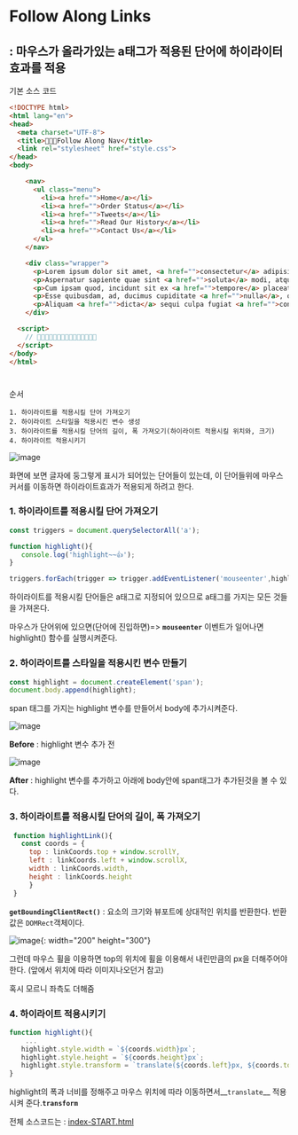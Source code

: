# Follow Along Links

## : 마우스가 올라가있는 a태그가 적용된 단어에 하이라이터 효과를 적용

기본 소스 코드

```html
<!DOCTYPE html>
<html lang="en">
<head>
  <meta charset="UTF-8">
  <title>👀👀👀Follow Along Nav</title>
  <link rel="stylesheet" href="style.css">
</head>
<body>

    <nav>
      <ul class="menu">
        <li><a href="">Home</a></li>
        <li><a href="">Order Status</a></li>
        <li><a href="">Tweets</a></li>
        <li><a href="">Read Our History</a></li>
        <li><a href="">Contact Us</a></li>
      </ul>
    </nav>

    <div class="wrapper">
      <p>Lorem ipsum dolor sit amet, <a href="">consectetur</a> adipisicing elit. Est <a href="">explicabo</a> unde natus necessitatibus esse obcaecati distinctio, aut itaque, qui vitae!</p>
      <p>Aspernatur sapiente quae sint <a href="">soluta</a> modi, atque praesentium laborum pariatur earum <a href="">quaerat</a> cupiditate consequuntur facilis ullam dignissimos, aperiam quam veniam.</p>
      <p>Cum ipsam quod, incidunt sit ex <a href="">tempore</a> placeat maxime <a href="">corrupti</a> possimus <a href="">veritatis</a> ipsum fugit recusandae est doloremque? Hic, <a href="">quibusdam</a>, nulla.</p>
      <p>Esse quibusdam, ad, ducimus cupiditate <a href="">nulla</a>, quae magni odit <a href="">totam</a> ut consequatur eveniet sunt quam provident sapiente dicta neque quod.</p>
      <p>Aliquam <a href="">dicta</a> sequi culpa fugiat <a href="">consequuntur</a> pariatur optio ad minima, maxime <a href="">odio</a>, distinctio magni impedit tempore enim repellendus <a href="">repudiandae</a> quas!</p>
    </div>

  <script>
    // 👀👀👀👀👀👀👀👀👀👀👀👀👀👀👀
  </script>
</body>
</html>
```

#  

순서

```
1. 하이라이트를 적용시킬 단어 가져오기
2. 하이라이트 스타일을 적용시킨 변수 생성
3. 하이라이트를 적용시킬 단어의 길이, 폭 가져오기(하이라이트 적용시킬 위치와, 크기)
4. 하이라이트 적용시키기
```

![image](https://user-images.githubusercontent.com/30755941/79460981-8799a380-8030-11ea-8eca-84467fb42687.png)

화면에 보면 글자에 둥그렇게 표시가 되어있는 단어들이 있는데, 이 단어들위에 마우스커서를 이동하면 하이라이트효과가 적용되게 하려고 한다.



### 1. 하이라이트를 적용시킬 단어 가져오기

```javascript
const triggers = document.querySelectorAll('a');

function highlight(){
   console.log('highlight~~👍');
}

triggers.forEach(trigger => trigger.addEventListener('mouseenter',highlight));
```

하이라이트를 적용시킬 단어들은 a태그로 지정되어 있으므로 a태그를 가지는 모든 것들을 가져온다.

마우스가 단어위에 있으면(단어에 진입하면)=> __`mouseenter`__ 이벤트가 일어나면 highlight() 함수를 실행시켜준다.



### 2. 하이라이트를 스타일을 적용시킨 변수 만들기

```javascript
const highlight = document.createElement('span');
document.body.append(highlight);
```

span 태그를 가지는 highlight 변수를 만들어서 body에 추가시켜준다.

![image](https://user-images.githubusercontent.com/30755941/79461907-c419cf00-8031-11ea-8a25-8d4d6b779606.png)

__Before__ : highlight 변수 추가 전

![image](https://user-images.githubusercontent.com/30755941/79461999-e6135180-8031-11ea-9f07-ab90cedbced0.png)

__After__ : highlight 변수를 추가하고 아래에 body안에 span태그가 추가된것을 볼 수 있다.



### 3. 하이라이트를 적용시킬 단어의 길이, 폭 가져오기

```javascript
 function highlightLink(){
   const coords = {
     top : linkCoords.top + window.scrollY,
     left : linkCoords.left + window.scrollX,
     width : linkCoords.width,
     height : linkCoords.height
     }
 }
```

__`getBoundingClientRect()`__ :  요소의 크기와 뷰포트에 상대적인 위치를 반환한다. 반환값은 `DOMRect`객체이다.

![image](https://user-images.githubusercontent.com/30755941/79463856-5622d700-8034-11ea-89cc-2b31c32dfb01.png){: width="200" height="300"}

그런데 마우스 휠을 이용하면 top의 위치에 휠을 이용해서 내린만큼의 px을 더해주어야한다. (앞에서 위치에 따라 이미지나오던거 참고)

혹시 모르니 좌측도 더해줌 

### 4. 하이라이트 적용시키기

```javascript
function highlight(){
	...
   highlight.style.width = `${coords.width}px`;
   highlight.style.height = `${coords.height}px`;
   highlight.style.transform = `translate(${coords.left}px, ${coords.top}px)`;
}
```

highlight의 폭과 너비를 정해주고 마우스 위치에 따라 이동하면서__`translate`__  적용시켜 준다.__`transform`__ 



전체 소스코드는 : [index-START.html]()